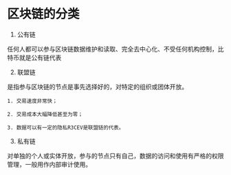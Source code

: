 # 区块链的分类

1. 公有链

任何人都可以参与区块链数据维护和读取、完全去中心化、不受任何机构控制，比特币就是公有链代表

2. 联盟链

是指参与区块链的节点是事先选择好的，对特定的组织或团体开放。

    1. 交易速度非常快；

    2. 交易成本大幅降低甚至为零；

    3. 数据可以有一定的隐私R3CEV是联盟链的代表。

3. 私有链

对单独的个人或实体开放，参与的节点只有自己，数据的访问和使用有严格的权限管理，一般用作内部审计使用。



